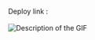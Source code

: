 Deploy link : 
<br/>
<br/>
![Description of the GIF](https://github.com/YOUR_USERNAME/YOUR_REPO/raw/main/assets/your-gif-file.gif)

